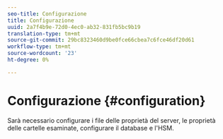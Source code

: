 ```yaml
---
seo-title: Configurazione
title: Configurazione
uuid: 2a7f4b9e-72d0-4ec0-ab32-831fb5bc9b19
translation-type: tm+mt
source-git-commit: 29bc8323460d9be0fce66cbea7c6fce46df20d61
workflow-type: tm+mt
source-wordcount: '23'
ht-degree: 0%

---
```



# Configurazione {#configuration}

Sarà necessario configurare i file delle proprietà del server, le proprietà delle cartelle esaminate, configurare il database e l&#39;HSM.
